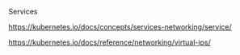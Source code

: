 Services

https://kubernetes.io/docs/concepts/services-networking/service/


https://kubernetes.io/docs/reference/networking/virtual-ips/